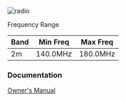 <!-- TITLE: Yaesu Ft 2500 M -->

![radio](https://i.imgur.com/Ajm0ggE.png)

Frequency Range

Band|Min Freq|Max Freq   
----|--------|-----------
2m|140.0MHz|180.0MHz

### Documentation

[Owner's Manual](http://www.radiomanual.info/schemi/YAESU_VU/FT-2500M_user.pdf)